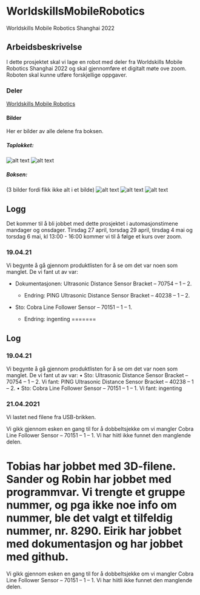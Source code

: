 # WorldskillsMobileRobotics
Worldskills Mobile Robotics Shanghai 2022


## Arbeidsbeskrivelse
I dette prosjektet skal vi lage en robot med deler fra Worldskills Mobile Robotics Shanghai 2022 og skal gjennomføre et digitalt møte ove zoom. Roboten skal kunne utføre forskjellige oppgaver. 

### Deler
[Worldskills Mobile Robotics](https://www.studica.co/worldskills-mobile-robotics-collection-shanghai-2022)

#### Bilder
Her er bilder av alle delene fra boksen. 
##### Toplokket:
![alt text](https://github.com/EirikH1705/WorldskillsMobileRobotics/blob/main/IMG/176525151_936405260452922_8281290664893907598_n.jpg "Toplokk 1")
![alt text](https://github.com/EirikH1705/WorldskillsMobileRobotics/blob/main/IMG/176077984_480108179851399_5740194681662715591_n.jpg "Toplokk 2")
##### Boksen:
(3 bilder fordi fikk ikke alt i et bilde)
![alt text](https://github.com/EirikH1705/WorldskillsMobileRobotics/blob/main/IMG/176200386_2168881989921180_2974645728222666901_n.jpg "Boks, del 1")
![alt text](https://github.com/EirikH1705/WorldskillsMobileRobotics/blob/main/IMG/175999370_966451084124103_4643823718307146928_n.jpg "Boks, del 2")
![alt text](https://github.com/EirikH1705/WorldskillsMobileRobotics/blob/main/IMG/176453869_144873290918450_7646095588616130850_n.jpg "Boks, del 3")

## Logg

Det kommer til å bli jobbet med dette prosjektet i automasjonstimene mandager og onsdager. Tirsdag 27 april, torsdag 29 april, tirsdag 4 mai og torsdag 6 mai, kl 13:00 - 16:00 kommer vi til å følge et kurs over zoom. 

### 19.04.21
Vi begynte å gå gjennom produktlisten for å se om det var noen som manglet. De vi fant ut av var:

* Dokumentasjonen: Ultrasonic Distance Sensor Bracket – 70754 – 1 – 2.
	* Endring: PING Ultrasonic Distance Sensor Bracket – 40238 – 1 – 2.

* Sto: Cobra Line Follower Sensor – 70151 – 1 – 1.
	* Endring: ingenting
=======
## Log

### 19.04.21
Vi begynte å gå gjennom produktlisten for å se om det var noen som manglet. De vi fant ut av var:
•	Sto: Ultrasonic Distance Sensor Bracket – 70754 – 1 – 2. 
	Vi fant: PING Ultrasonic Distance Sensor Bracket – 40238 – 1 – 2.
•	Sto: Cobra Line Follower Sensor – 70151 – 1 – 1.
	Vi fant: ingenting



### 21.04.2021
Vi lastet ned filene fra USB-brikken. 

Vi gikk gjennom esken en gang til for å dobbeltsjekke om vi mangler Cobra Line Follower Sensor – 70151 – 1 – 1. Vi har hiitl ikke funnet den manglende delen.

Tobias har jobbet med 3D-filene. 
Sander og Robin har jobbet med programmvar. Vi trengte et gruppe nummer, og pga ikke noe info om nummer, ble det valgt et tilfeldig nummer, nr. 8290. 
Eirik har jobbet med dokumentasjon og har jobbet med github.
=======
Vi gikk gjennom esken en gang til for å dobbeltsjekke om vi mangler Cobra Line Follower Sensor – 70151 – 1 – 1. Vi har hiitli ikke funnet den manglende delen.

